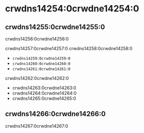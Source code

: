 # crwdns14254:0crwdne14254:0

## crwdns14255:0crwdne14255:0

crwdns14256:0crwdne14256:0

crwdns14257:0crwdne14257:0 crwdns14258:0crwdne14258:0

- `crwdns14259:0crwdne14259:0`
- `crwdns14260:0crwdne14260:0`
- `crwdns14261:0crwdne14261:0`

crwdns14262:0crwdne14262:0

- crwdns14263:0crwdne14263:0
- crwdns14264:0crwdne14264:0
- crwdns14265:0crwdne14265:0

## crwdns14266:0crwdne14266:0

crwdns14267:0crwdne14267:0